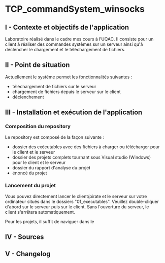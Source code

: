 # TCP_commandSystem_winsocks

## I - Contexte et objectifs de l'application 

Laboratoire réalisé dans le cadre mes cours à l'UQAC.
Il consiste pour un client à réaliser des commandes systèmes sur un serveur ainsi qu'à déclencher le chargement et le téléchargement de fichiers.


## II - Point de situation

Actuellement le système permet les fonctionnalités suivantes :
- téléchargement de fichiers sur le serveur 
- chargement de fichiers depuis le serveur sur le client 
- déclenchement 

## III - Installation et exécution de l'application

### Composition du repository
Le repository est composé de la façon suivante : 
- dossier des exécutables avec des fichiers à charger ou télécharger pour le client et le serveur
- dossier des projets complets tournant sous Visual studio (Windows) pour le client et le serveur
- dossier du rapport d'analyse du projet 
- énoncé du projet 

### Lancement du projet
Vous pouvez directement lancer le client/pirate et le serveur sur votre ordinateur situés dans le dossiers "01_executables". Veuillez double-cliquer d'abord sur le serveur puis sur le client. Sans l'ouverture du serveur, le client s'arrêtera automatiquement.

Pour les projets, il suffit de naviguer dans le 

## IV - Sources
## V - Changelog

